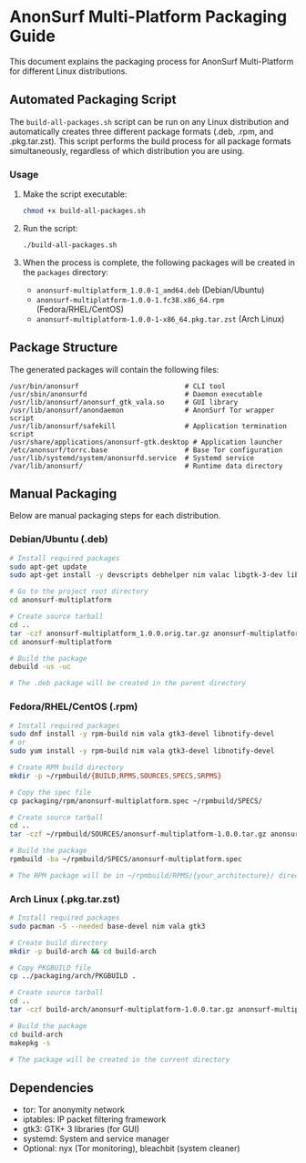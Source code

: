 # AnonSurf Multi-Platform Packaging Guide

This document explains the packaging process for AnonSurf Multi-Platform for different Linux distributions.

## Automated Packaging Script

The `build-all-packages.sh` script can be run on any Linux distribution and automatically creates three different package formats (.deb, .rpm, and .pkg.tar.zst). This script performs the build process for all package formats simultaneously, regardless of which distribution you are using.

### Usage

1. Make the script executable:
   ```bash
   chmod +x build-all-packages.sh
   ```

2. Run the script:
   ```bash
   ./build-all-packages.sh
   ```

3. When the process is complete, the following packages will be created in the `packages` directory:
   - `anonsurf-multiplatform_1.0.0-1_amd64.deb` (Debian/Ubuntu)
   - `anonsurf-multiplatform-1.0.0-1.fc38.x86_64.rpm` (Fedora/RHEL/CentOS)
   - `anonsurf-multiplatform-1.0.0-1-x86_64.pkg.tar.zst` (Arch Linux)

## Package Structure

The generated packages will contain the following files:

```
/usr/bin/anonsurf                          # CLI tool
/usr/sbin/anonsurfd                        # Daemon executable
/usr/lib/anonsurf/anonsurf_gtk_vala.so     # GUI library
/usr/lib/anonsurf/anondaemon               # AnonSurf Tor wrapper script
/usr/lib/anonsurf/safekill                 # Application termination script
/usr/share/applications/anonsurf-gtk.desktop # Application launcher
/etc/anonsurf/torrc.base                   # Base Tor configuration
/usr/lib/systemd/system/anonsurfd.service  # Systemd service
/var/lib/anonsurf/                         # Runtime data directory
```

## Manual Packaging

Below are manual packaging steps for each distribution.

### Debian/Ubuntu (.deb)

```bash
# Install required packages
sudo apt-get update
sudo apt-get install -y devscripts debhelper nim valac libgtk-3-dev libnotify-dev

# Go to the project root directory
cd anonsurf-multiplatform

# Create source tarball
cd ..
tar -czf anonsurf-multiplatform_1.0.0.orig.tar.gz anonsurf-multiplatform
cd anonsurf-multiplatform

# Build the package
debuild -us -uc

# The .deb package will be created in the parent directory
```

### Fedora/RHEL/CentOS (.rpm)

```bash
# Install required packages
sudo dnf install -y rpm-build nim vala gtk3-devel libnotify-devel
# or
sudo yum install -y rpm-build nim vala gtk3-devel libnotify-devel

# Create RPM build directory
mkdir -p ~/rpmbuild/{BUILD,RPMS,SOURCES,SPECS,SRPMS}

# Copy the spec file
cp packaging/rpm/anonsurf-multiplatform.spec ~/rpmbuild/SPECS/

# Create source tarball
cd ..
tar -czf ~/rpmbuild/SOURCES/anonsurf-multiplatform-1.0.0.tar.gz anonsurf-multiplatform

# Build the package
rpmbuild -ba ~/rpmbuild/SPECS/anonsurf-multiplatform.spec

# The RPM package will be in ~/rpmbuild/RPMS/{your_architecture}/ directory
```

### Arch Linux (.pkg.tar.zst)

```bash
# Install required packages
sudo pacman -S --needed base-devel nim vala gtk3

# Create build directory
mkdir -p build-arch && cd build-arch

# Copy PKGBUILD file
cp ../packaging/arch/PKGBUILD .

# Create source tarball
cd ..
tar -czf build-arch/anonsurf-multiplatform-1.0.0.tar.gz anonsurf-multiplatform

# Build the package
cd build-arch
makepkg -s

# The package will be created in the current directory
```

## Dependencies

- tor: Tor anonymity network
- iptables: IP packet filtering framework
- gtk3: GTK+ 3 libraries (for GUI)
- systemd: System and service manager
- Optional: nyx (Tor monitoring), bleachbit (system cleaner) 